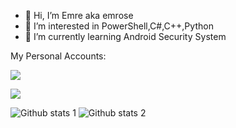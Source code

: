 - 👋 Hi, I’m Emre aka emrose
- 👀 I’m interested in PowerShell,C#,C++,Python
- 🌱 I’m currently learning Android Security System


My Personal Accounts:


<a href="https://discord.com/users/1103478945833295923" rel="nofollow"><img src="https://camo.githubusercontent.com/cfdb7a62449afe712e9eb92977cf8190acb14fb16e173e128eff89736e212a1e/68747470733a2f2f696d672e736869656c64732e696f2f62616467652f646973636f72642532302d3732383944412e7376673f267374796c653d666f722d7468652d6261646765266c6f676f3d646973636f7264266c6f676f436f6c6f723d7768697465" data-canonical-src="https://img.shields.io/badge/discord%20-7289DA.svg?&amp;style=for-the-badge&amp;logo=discord&amp;logoColor=white" style="max-width: 100%;"></a>


<img src="https://camo.githubusercontent.com/4646a8e06f24eab8b96bf84759d4c15f8b2d01f8e8996411862e31e3c1f63622/68747470733a2f2f6b6f6d617265762e636f6d2f67687076632f3f757365726e616d653d70686965633133333726636f6c6f723d646331343363" data-canonical-src="https://komarev.com/ghpvc/?username=0bsesss&amp;color=dc143c" style="max-width: 100%;">







<!---
0bsesss/0bsesss is a ✨ special ✨ repository because its `README.md` (this file) appears on your GitHub profile.
You can click the Preview link to take a look at your changes.
--->


![Github stats 1](https://github-readme-stats.vercel.app/api?username=0bsesss&show_icons=true&theme=gradient) 
![Github stats 2](https://github-readme-stats.vercel.app/api?username=0bsesss&show_icons=true&theme=radical)





